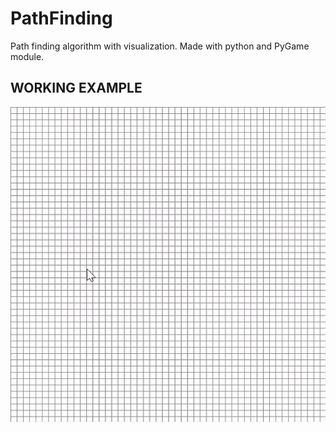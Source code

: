 # PathFinding
Path finding algorithm with visualization. Made with python and PyGame module.
## WORKING EXAMPLE

![alt-text](https://github.com/KarolinaZielonka/PathFinding/blob/main/example.gif)
